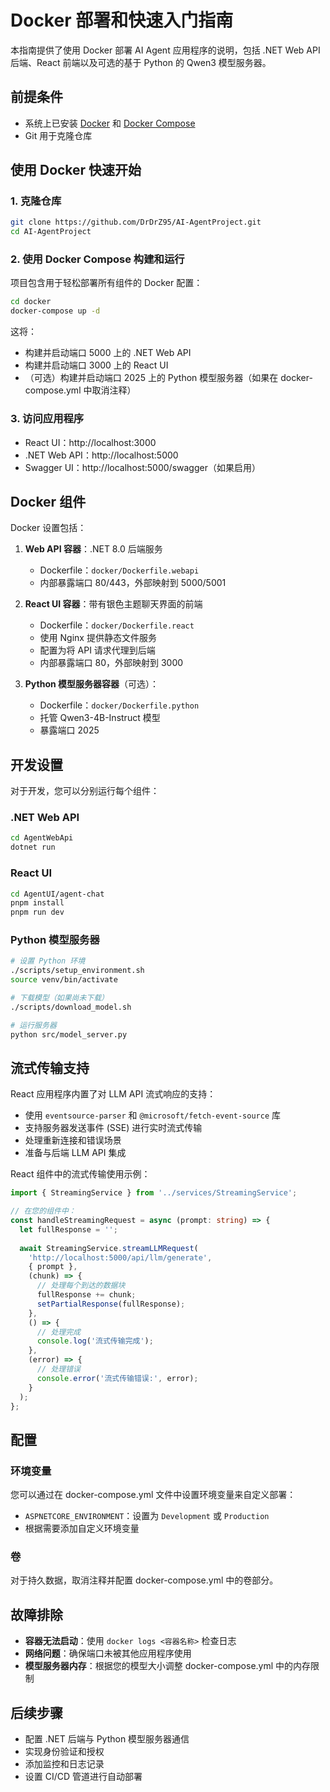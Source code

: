 # Docker 部署和快速入门指南

本指南提供了使用 Docker 部署 AI Agent 应用程序的说明，包括 .NET Web API 后端、React 前端以及可选的基于 Python 的 Qwen3 模型服务器。

## 前提条件

- 系统上已安装 [Docker](https://docs.docker.com/get-docker/) 和 [Docker Compose](https://docs.docker.com/compose/install/)
- Git 用于克隆仓库

## 使用 Docker 快速开始

### 1. 克隆仓库

```bash
git clone https://github.com/DrDrZ95/AI-AgentProject.git
cd AI-AgentProject
```

### 2. 使用 Docker Compose 构建和运行

项目包含用于轻松部署所有组件的 Docker 配置：

```bash
cd docker
docker-compose up -d
```

这将：
- 构建并启动端口 5000 上的 .NET Web API
- 构建并启动端口 3000 上的 React UI
- （可选）构建并启动端口 2025 上的 Python 模型服务器（如果在 docker-compose.yml 中取消注释）

### 3. 访问应用程序

- React UI：http://localhost:3000
- .NET Web API：http://localhost:5000
- Swagger UI：http://localhost:5000/swagger（如果启用）

## Docker 组件

Docker 设置包括：

1. **Web API 容器**：.NET 8.0 后端服务
   - Dockerfile：`docker/Dockerfile.webapi`
   - 内部暴露端口 80/443，外部映射到 5000/5001

2. **React UI 容器**：带有银色主题聊天界面的前端
   - Dockerfile：`docker/Dockerfile.react`
   - 使用 Nginx 提供静态文件服务
   - 配置为将 API 请求代理到后端
   - 内部暴露端口 80，外部映射到 3000

3. **Python 模型服务器容器**（可选）：
   - Dockerfile：`docker/Dockerfile.python`
   - 托管 Qwen3-4B-Instruct 模型
   - 暴露端口 2025

## 开发设置

对于开发，您可以分别运行每个组件：

### .NET Web API

```bash
cd AgentWebApi
dotnet run
```

### React UI

```bash
cd AgentUI/agent-chat
pnpm install
pnpm run dev
```

### Python 模型服务器

```bash
# 设置 Python 环境
./scripts/setup_environment.sh
source venv/bin/activate

# 下载模型（如果尚未下载）
./scripts/download_model.sh

# 运行服务器
python src/model_server.py
```

## 流式传输支持

React 应用程序内置了对 LLM API 流式响应的支持：

- 使用 `eventsource-parser` 和 `@microsoft/fetch-event-source` 库
- 支持服务器发送事件 (SSE) 进行实时流式传输
- 处理重新连接和错误场景
- 准备与后端 LLM API 集成

React 组件中的流式传输使用示例：

```typescript
import { StreamingService } from '../services/StreamingService';

// 在您的组件中：
const handleStreamingRequest = async (prompt: string) => {
  let fullResponse = '';
  
  await StreamingService.streamLLMRequest(
    'http://localhost:5000/api/llm/generate',
    { prompt },
    (chunk) => {
      // 处理每个到达的数据块
      fullResponse += chunk;
      setPartialResponse(fullResponse);
    },
    () => {
      // 处理完成
      console.log('流式传输完成');
    },
    (error) => {
      // 处理错误
      console.error('流式传输错误:', error);
    }
  );
};
```

## 配置

### 环境变量

您可以通过在 docker-compose.yml 文件中设置环境变量来自定义部署：

- `ASPNETCORE_ENVIRONMENT`：设置为 `Development` 或 `Production`
- 根据需要添加自定义环境变量

### 卷

对于持久数据，取消注释并配置 docker-compose.yml 中的卷部分。

## 故障排除

- **容器无法启动**：使用 `docker logs <容器名称>` 检查日志
- **网络问题**：确保端口未被其他应用程序使用
- **模型服务器内存**：根据您的模型大小调整 docker-compose.yml 中的内存限制

## 后续步骤

- 配置 .NET 后端与 Python 模型服务器通信
- 实现身份验证和授权
- 添加监控和日志记录
- 设置 CI/CD 管道进行自动部署
